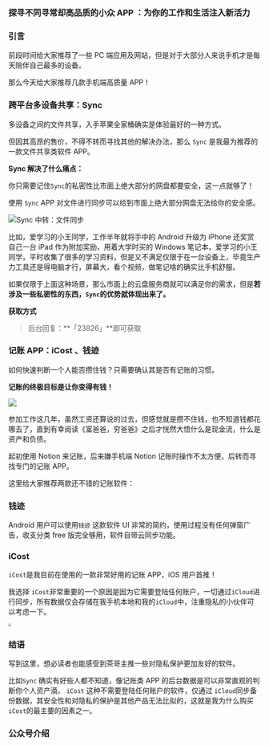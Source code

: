 ### 探寻不同寻常却高品质的小众 APP ：为你的工作和生活注入新活力

### 引言

前段时间给大家推荐了一些 PC 端应用及网站，但是对于大部分人来说手机才是每天陪伴自己最多的设备。

那么今天给大家推荐几款手机端高质量 APP！

### 跨平台多设备共享：Sync

多设备之间的文件共享，入手苹果全家桶确实是体验最好的一种方式。

但因其高昂的售价，不得不转而寻找其他的解决办法，那么 `Sync` 是我最为推荐的一款文件共享类软件 APP。

**Sync 解决了什么痛点：**

你只需要记住`Sync`的私密性比市面上绝大部分的网盘都要安全，这一点就够了！

使用 `Sync` APP 对文件进行同步可以给到市面上绝大部分网盘无法给你的安全感。

![Sync 中转：文件同步](https://hediancha-1312143060.cos.ap-shanghai.myqcloud.com/202308262100365.png)

比如，爱学习的小王同学，工作半年就将手中的 Android 升级为 iPhone 还奖赏自己一台 iPad 作为附加奖励，用着大学时买的 Windows 笔记本，爱学习的小王同学，平时收集了很多的学习资料，但是又不满足仅限于在一台设备上，毕竟生产力工具还是得电脑才行，屏幕大，看个视频，做笔记啥的确实比手机舒服。

如果仅限于上面这种场景，那么市面上的云盘服务商就可以满足你的需求，但是**若涉及一些私密性的东西，`Sync`的优势就体现出来了。**



**获取方式**

>后台回复：**「23826」**即可获取



### 记账 APP：iCost 、钱迹

如何快速判断一个人能否攒住钱？只需要确认其是否有记账的习惯。

**记账的终极目标是让你变得有钱！**

![](https://hediancha-1312143060.cos.ap-shanghai.myqcloud.com/202308262100044.png)

参加工作这几年，虽然工资还算说的过去，但感觉就是攒不住钱，也不知道钱都花哪去了，直到有幸阅读《富爸爸，穷爸爸》之后才恍然大悟什么是现金流，什么是资产和负债。

起初使用 Notion 来记账，后来嫌手机端 Notion 记账时操作不太方便，后转而寻找专门的记账 APP。

这里给大家推荐两款还不错的记账软件：

### 钱迹

Android 用户可以使用`钱迹` 这款软件 UI 非常的简约，使用过程没有任何弹窗广告，收支分类 free 版完全够用，软件自带云同步功能。

### iCost

`iCost`是我目前在使用的一款非常好用的记账 APP，iOS 用户首推！

我选择 `iCost`非常重要的一个原因是因为它需要登陆任何账户，一切通过`iCloud`进行同步，所有数据仅会存储在我手机本地和我的`iCloud`中，注重隐私的小伙伴可以考虑一下。

<img src="https://hediancha-1312143060.cos.ap-shanghai.myqcloud.com/202308262100338.png" style="zoom:33%;" />

### 结语

写到这里，想必读者也能感受到茶哥主推一些对隐私保护更加友好的软件。

比如`Sync` 确实有好些人都不知道，像记账类 APP 的后台数据是可以非常直观的判断你个人资产滴， `iCost` 这种不需要登陆任何账户的软件，仅通过 `iCloud`同步备份数据，其安全性和对隐私的保护是其他产品无法比拟的，这就是我为什么购买 `iCost`的最主要的因素之一。

### 公众号介绍

